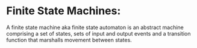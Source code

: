 # Finite State Machines:

<p>A finite state machine aka finite state automaton is an abstract machine comprising a set of states, sets of input and output events and a transition function that marshalls movement between states.
</p>

